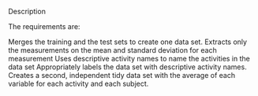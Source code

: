 Description

The requirements are:

Merges the training and the test sets to create one data set.
Extracts only the measurements on the mean and standard deviation for each measurement
Uses descriptive activity names to name the activities in the data set
Appropriately labels the data set with descriptive activity names.
Creates a second, independent tidy data set with the average of each variable for each activity and each subject.
